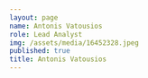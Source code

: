 ```yaml
---
layout: page
name: Antonis Vatousios
role: Lead Analyst
img: /assets/media/16452328.jpeg
published: true
title: Antonis Vatousios
---
```



